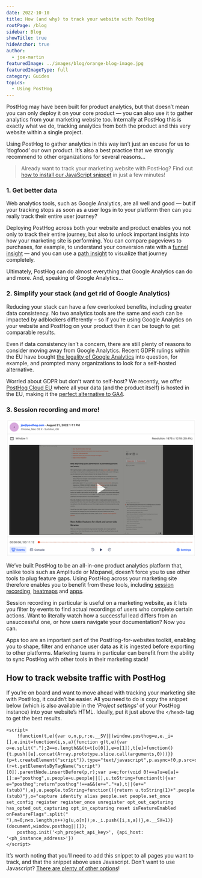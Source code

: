 ```yaml
---
date: 2022-10-10
title: How (and why) to track your website with PostHog
rootPage: /blog
sidebar: Blog
showTitle: true
hideAnchor: true
author:
  - joe-martin
featuredImage: ../images/blog/orange-blog-image.jpg
featuredImageType: full
category: Guides
topics:
  - Using PostHog
---
```


PostHog may have been built for product analytics, but that doesn’t mean you can only deploy it on your core product — you can also use it to gather analytics from your marketing website too. Internally at PostHog this is exactly what we do, tracking analytics from both the product and this very website within a single project. 

Using PostHog to gather analytics in this way isn’t just an excuse for us to ‘dogfood’ our own product. It’s also a best practice that we strongly recommend to other organizations for several reasons...

> Already want to track your marketing website with PostHog? Find out [how to install our JavaScript snippet](/docs/integrate/client/js) in just a few minutes!

### 1. Get better data

Web analytics tools, such as Google Analytics, are all well and good — but if your tracking stops as soon as a user logs in to your platform then can you really track their entire user journey? 

Deploying PostHog across both your website and product enables you not only to track their entire journey, but also to unlock important insights into how your marketing site is performing. You can compare pageviews to purchases, for example, to understand your conversion rate with a [funnel insight](/manual/funnels) — and you can use a [path insight](/manual/paths) to visualize that journey completely.

Ultimately, PostHog can do almost everything that Google Analytics can do and more. And, speaking of Google Analytics…

### 2. Simplify your stack (and get rid of Google Analytics)

Reducing your stack can have a few overlooked benefits, including greater data consistency. No two analytics tools are the same and each can be impacted by adblockers differently – so if you’re using Google Analytics on your website and PostHog on your product then it can be tough to get comparable results.

Even if data consistency isn’t a concern, there are still plenty of reasons to consider moving away from Google Analytics. Recent GDPR rulings within the EU have bought [the legality of Google Analytics](https://isgoogleanalyticsillegal.com/) into question, for example, and prompted many organizations to look for a self-hosted alternative. 

Worried about GDPR but don’t want to self-host? We recently, we offer [PostHog Cloud EU](https://posthog.com/eu) where all your data (and the product itself) is hosted in the EU, making it the [perfect alternative to GA4](/blog/ga4-alternatives).  

<GDPRForm />

### 3. Session recording and more!

![session recording on posthog](../images/blog/activation-checklist-images/session-recording-posthog.png)

We’ve built PostHog to be an all-in-one product analytics platform that, unlike tools such as Amplitude or Mixpanel, doesn’t force you to use other tools to plug feature gaps. Using PostHog across your marketing site therefore enables you to benefit from these tools, including [session recording](/manual/recordings), [heatmaps](/manual/toolbar) and [apps](/apps).

Session recording in particular is useful on a marketing website, as it lets you filter by events to find actual recordings of users who complete certain actions. Want to literally watch how a successful lead differs from an unsuccessful one, or how users navigate your documentation? Now you can. 

Apps too are an important part of the PostHog-for-websites toolkit, enabling you to shape, filter and enhance user data as it is ingested before exporting to other platforms. Marketing teams in particular can benefit from the ability to sync PostHog with other tools in their marketing stack!

## How to track website traffic with PostHog

If you’re on board and want to move ahead with tracking your marketing site with PostHog, it couldn’t be easier. All you need to do is copy the snippet below (which is also available in the ‘_Project settings_’ of your PostHog instance) into your website’s HTML. Ideally, put it just above the `</head>` tag to get the best results. 

```
<script>
    !function(t,e){var o,n,p,r;e.__SV||(window.posthog=e,e._i=[],e.init=function(i,s,a){function g(t,e){var o=e.split(".");2==o.length&&(t=t[o[0]],e=o[1]),t[e]=function(){t.push([e].concat(Array.prototype.slice.call(arguments,0)))}}(p=t.createElement("script")).type="text/javascript",p.async=!0,p.src=s.api_host+"/static/array.js",(r=t.getElementsByTagName("script")[0]).parentNode.insertBefore(p,r);var u=e;for(void 0!==a?u=e[a]=[]:a="posthog",u.people=u.people||[],u.toString=function(t){var e="posthog";return"posthog"!==a&&(e+="."+a),t||(e+=" (stub)"),e},u.people.toString=function(){return u.toString(1)+".people (stub)"},o="capture identify alias people.set people.set_once set_config register register_once unregister opt_out_capturing has_opted_out_capturing opt_in_capturing reset isFeatureEnabled onFeatureFlags".split(" "),n=0;n<o.length;n++)g(u,o[n]);e._i.push([i,s,a])},e.__SV=1)}(document,window.posthog||[]);
    posthog.init('<ph_project_api_key>', {api_host: '<ph_instance_address>'})
</script>
```

It’s worth noting that you’ll need to add this snippet to all pages you want to track, and that the snippet above uses Javascript. Don’t want to use Javascript? [There are plenty of other options](/docs/integrate)!
